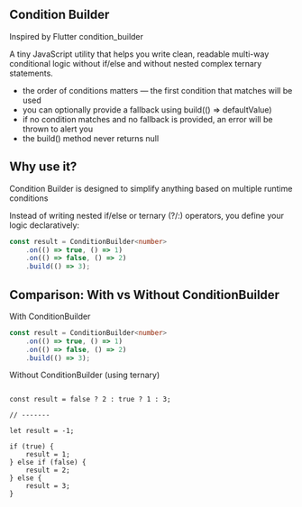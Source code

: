 ## Condition Builder

Inspired by Flutter condition_builder

A tiny JavaScript utility that helps you write clean, readable multi-way conditional logic without if/else and without nested complex ternary statements.

- the order of conditions matters — the first condition that matches will be used
- you can optionally provide a fallback using build(() => defaultValue)
- if no condition matches and no fallback is provided, an error will be thrown to alert you
- the build() method never returns null

## Why use it?

Condition Builder is designed to simplify anything based on multiple runtime conditions

Instead of writing nested if/else or ternary (?/:) operators, you define your logic declaratively:

```typescript
const result = ConditionBuilder<number>
    .on(() => true, () => 1)
    .on(() => false, () => 2)
    .build(() => 3);
```

## Comparison: With vs Without ConditionBuilder

With ConditionBuilder

```typescript
const result = ConditionBuilder<number>
    .on(() => true, () => 1)
    .on(() => false, () => 2)
    .build(() => 3);
```

Without ConditionBuilder (using ternary)

```

const result = false ? 2 : true ? 1 : 3;

// -------

let result = -1;

if (true) {
    result = 1;
} else if (false) {
    result = 2;
} else {
    result = 3;
}

```
